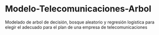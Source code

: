 # Modelo-Telecomunicaciones-Arbol
Modelado de arbol de decisión, bosque aleatorio y regresión logistica para elegir el adecuado para el plan de una empresa de telecomunicaciones
